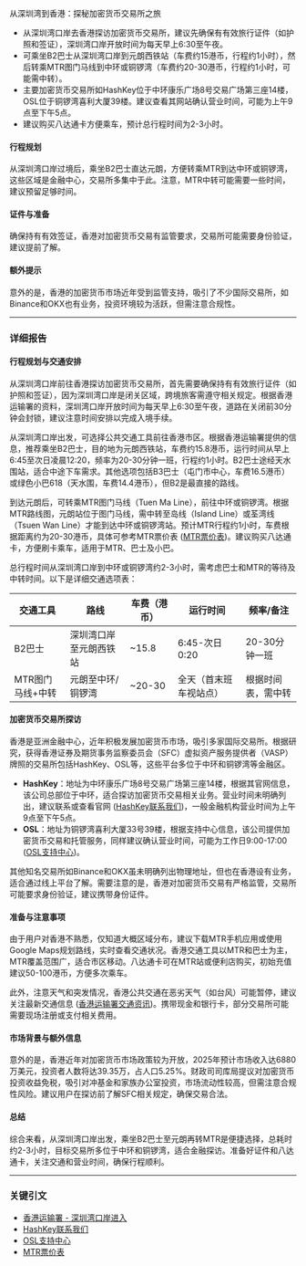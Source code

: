 从深圳湾到香港：探秘加密货币交易所之旅

- 从深圳湾口岸去香港探访加密货币交易所，建议先确保有有效旅行证件（如护照和签证），深圳湾口岸开放时间为每天早上6:30至午夜。
- 可乘坐B2巴士从深圳湾口岸到元朗西铁站（车费约15港币，行程约1小时），然后转乘MTR图门马线到中环或铜锣湾（车费约20-30港币，行程约1小时，可能需中转）。
- 主要加密货币交易所如HashKey位于中环康乐广场8号交易广场第三座14楼，OSL位于铜锣湾喜利大厦39楼。建议查看其网站确认营业时间，可能为上午9点至下午5点。
- 建议购买八达通卡方便乘车，预计总行程时间为2-3小时。

#### 行程规划
从深圳湾口岸过境后，乘坐B2巴士直达元朗，方便转乘MTR到达中环或铜锣湾，这些区域是金融中心，交易所多集中于此。注意，MTR中转可能需要一些时间，建议预留足够时间。

#### 证件与准备
确保持有有效签证，香港对加密货币交易有监管要求，交易所可能需要身份验证，建议提前了解。

#### 额外提示
意外的是，香港的加密货币市场近年受到监管支持，吸引了不少国际交易所，如Binance和OKX也有业务，投资环境较为活跃，但需注意合规性。

---

### 详细报告

#### 行程规划与交通安排
从深圳湾口岸前往香港探访加密货币交易所，首先需要确保持有有效旅行证件（如护照和签证），因为深圳湾口岸是闭关区域，跨境旅客需遵守相关规定。根据香港运输署的资料，深圳湾口岸开放时间为每天早上6:30至午夜，道路在关闭前30分钟会封锁，建议注意时间安排以完成入境手续。

从深圳湾口岸出发，可选择公共交通工具前往香港市区。根据香港运输署提供的信息，推荐乘坐B2巴士，目的地为元朗西铁站，车费约15.8港币，运行时间从早上6:45至次日凌晨12:20，频率为20-30分钟一班，行程约1小时。B2巴士途经天水围站，适合中途下车需求。其他选项包括B3巴士（屯门市中心，车费16.5港币）或绿色小巴618（天水围，车费14.4港币），但B2是最直接的路线。

到达元朗后，可转乘MTR图门马线（Tuen Ma Line），前往中环或铜锣湾。根据MTR路线图，元朗站位于图门马线，需中转至岛线（Island Line）或荃湾线（Tsuen Wan Line）才能到达中环或铜锣湾站。预计MTR行程约1小时，车费根据距离约为20-30港币，具体可参考MTR票价表 ([MTR票价表](https://www.mtr.com.hk/en/customer/tickets/index.php))。建议购买八达通卡，方便刷卡乘车，适用于MTR、巴士及小巴。

总行程时间从深圳湾口岸到中环或铜锣湾约2-3小时，需考虑巴士和MTR的等待及中转时间。以下是详细交通选项表：

| **交通工具**       | **路线**                     | **车费（港币）** | **运行时间**         | **频率/备注**          |
|--------------------|------------------------------|------------------|-----------------------|-------------------------|
| B2巴士             | 深圳湾口岸至元朗西铁站       | ~15.8            | 6:45-次日0:20         | 20-30分钟一班          |
| MTR图门马线+中转  | 元朗至中环/铜锣湾           | ~20-30           | 全天（首末班车视站点） | 根据时间表，需中转     |

#### 加密货币交易所探访
香港是亚洲金融中心，近年积极发展加密货币市场，吸引多家国际交易所。根据研究，获得香港证券及期货事务监察委员会（SFC）虚拟资产服务提供者（VASP）牌照的交易所包括HashKey、OSL等，这些平台多位于中环和铜锣湾等金融区。

- **HashKey**：地址为中环康乐广场8号交易广场第三座14楼，根据其官网信息，该公司总部位于中环，适合探访加密货币交易相关业务。营业时间未明确列出，建议联系或查看官网 ([HashKey联系我们](https://www.hashkey.com/en/contact-us.html))，一般金融机构营业时间为上午9点至下午5点。
- **OSL**：地址为铜锣湾喜利大厦33号39楼，根据支持中心信息，该公司提供加密货币交易和托管服务，同样建议确认营业时间，可能为工作日9:00-17:00 ([OSL支持中心](https://osl.com/support/article/what-is-osls-office-address-xntjko/))。

其他知名交易所如Binance和OKX虽未明确列出物理地址，但也在香港设有业务，适合通过线上平台了解。需要注意的是，香港对加密货币交易有严格监管，交易所可能要求身份验证，建议携带身份证件。

#### 准备与注意事项
由于用户对香港不熟悉，仅知道大概区域分布，建议下载MTR手机应用或使用Google Maps规划路线，实时查看交通状况。香港交通工具以MTR和巴士为主，MTR覆盖范围广，适合市区移动。八达通卡可在MTR站或便利店购买，初始充值建议50-100港币，方便多次乘车。

此外，注意天气和突发情况，香港公共交通在恶劣天气（如台风）可能暂停，建议关注最新交通信息 ([香港运输署交通资讯](https://www.td.gov.hk/en/transport_in_hong_kong/land_based_cross_boundary_transport/access_to_shenzhen_bay_port/index.html))。携带现金和银行卡，部分交易所可能需要现场注册或支付相关费用。

#### 市场背景与额外信息
意外的是，香港近年对加密货币市场政策较为开放，2025年预计市场收入达6880万美元，投资者人数将达39.35万，占人口5.25%。财政司司库局提议对加密货币投资收益免税，吸引对冲基金和家族办公室投资，市场流动性较高，但需注意合规性风险。建议用户在探访前了解SFC相关规定，确保交易合法。

#### 总结
综合来看，从深圳湾口岸出发，乘坐B2巴士至元朗再转MTR是便捷选择，总耗时约2-3小时，目标交易所多位于中环和铜锣湾，适合金融探访。准备好证件和八达通卡，关注交通和营业时间，确保行程顺利。

---

### 关键引文
- [香港运输署 - 深圳湾口岸进入](https://www.td.gov.hk/en/transport_in_hong_kong/land_based_cross_boundary_transport/access_to_shenzhen_bay_port/index.html)
- [HashKey联系我们](https://www.hashkey.com/en/contact-us.html)
- [OSL支持中心](https://osl.com/support/article/what-is-osls-office-address-xntjko/)
- [MTR票价表](https://www.mtr.com.hk/en/customer/tickets/index.php)